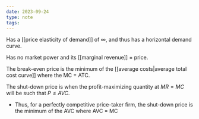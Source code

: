 ```yaml
---
date: 2023-09-24
type: note
tags: 
---
```

Has a [[price elasticity of demand]] of $\infty$, and thus has a horizontal demand curve.

Has no market power and its [[marginal revenue]] = price.

The break-even price is the minimum of the [[average costs|average total cost curve]] where the MC = ATC.

The shut-down price is when the profit-maximizing quantity at $MR = MC$ will be such that $P \leq AVC$.
- Thus, for a perfectly competitive price-taker firm, the shut-down price is the minimum of the AVC where AVC = MC